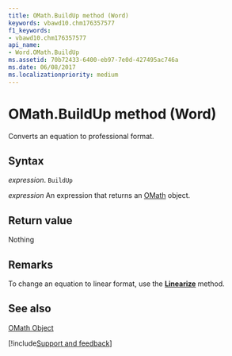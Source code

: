 ```yaml
---
title: OMath.BuildUp method (Word)
keywords: vbawd10.chm176357577
f1_keywords:
- vbawd10.chm176357577
api_name:
- Word.OMath.BuildUp
ms.assetid: 70b72433-6400-eb97-7e0d-427495ac746a
ms.date: 06/08/2017
ms.localizationpriority: medium
---
```



# OMath.BuildUp method (Word)

Converts an equation to professional format.


## Syntax

_expression_. `BuildUp`

 _expression_ An expression that returns an [OMath](./Word.OMath.md) object.


## Return value

Nothing


## Remarks

To change an equation to linear format, use the **[Linearize](Word.OMath.Linearize.md)** method.


## See also


[OMath Object](Word.OMath.md)

[!include[Support and feedback](~/includes/feedback-boilerplate.md)]